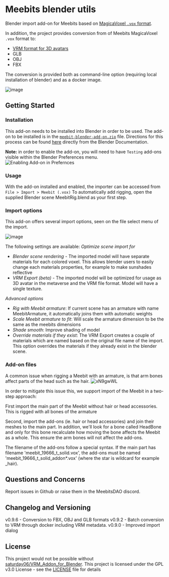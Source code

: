 # Meebits blender utils
Blender import add-on for Meebits based on [MagicaVoxel `.vox` format](https://github.com/ephtracy/voxel-model/blob/master/MagicaVoxel-file-format-vox.txt).

In addition, the project provides conversion from of Meebits MagicaVoxel `.vox` format to:
- [VRM format for 3D avatars](https://github.com/vrm-c/vrm-specification/tree/master/specification/VRMC_vrm-1.0_draft)
- GLB
- OBJ
- FBX
 
The conversion is provided both as command-line option (requiring local installation of blender) and as a docker image.

![image](https://user-images.githubusercontent.com/1133607/118240998-ea5fa780-b49b-11eb-8090-6e48640d2211.png)

## Getting Started

### Installation

This add-on needs to be installed into Blender in order to be used.
The add-on to be installed is in the [`meebit-blender-add-on.zip`](meebit-blender-add-on.zip) file.
Directions for this process can be found [here](https://docs.blender.org/manual/en/latest/editors/preferences/addons.html#rd-party-add-ons) directly from the Blender Documentation.

**Note:** in order to enable the add-on, you will need to have `Testing` add-ons visible within the Blender Preferences menu.
![Enabling Add-on in Prefernces](https://user-images.githubusercontent.com/1133607/118412639-6411b400-b69b-11eb-9e1a-042ba46d388c.png)

### Usage
With the add-on installed and enabled, the importer can be accessed from `File > Import > Meebit (.vox)`
To automatically add rigging, open the supplied Blender scene MeebitRig.blend as your first step.

### Import options
This add-on offers several import options, seen on the file select menu of the import.


![image](https://user-images.githubusercontent.com/1133607/119262939-4aadc200-bbdd-11eb-8ad7-f684d8dda422.png)

The following settings are available:
*Optimize scene import for*
- *Blender scene rendering* - The imported model will have separate materials for each colored voxel. This allows blender users to easily change each materials properties, for example to make sunshades reflective
- *VRM Export (beta)* - The imported model will be optimized for usage as 3D avatar in the metaverse and the VRM file format. Model will have a single texture.

*Advanced options* 
- *Rig with Meebit armature*: If current scene has an armature with name MeebitArmature, it automatically joins them with automatic weights
- *Scale Meebit armature to fit*: Will scale the armature dimension to be the same as the meebits dimensions
- *Shade smooth*: Improve shading of model
- *Override materials if they exist*: The VRM Export creates a couple of materials which are named based on the original file name of the import. This option overrides the materials if they already exist in the blender scene.

### Add-on files
A common issue when rigging a Meebit with an armature, is that arm bones affect parts of the head such as the hair. 
![xN9gwWL](https://user-images.githubusercontent.com/1133607/136090769-7378da65-2a86-4431-8246-9e2fff8ce7e4.gif)


In order to mitigate this issue this, we support import of the Meebit in a two-step approach: 

First import the main part of the Meebit without hair or head accessories. This is rigged with all bones of the armature

Second, import the add-ons (ie. hair or head accessories) and join their meshes to the main part. In addition, we'll look for a bone called HeadBone and only for this bone recalculate how moving the bone affects the Meebit as a whole. This ensure the arm bones will not affect the add-ons.

The filename of the add-ons follow a special syntax. If the main part has filename 'meebit_19666_t_solid.vox', the add-ons must be named 'meebit_19666_t_solid_addon*.vox' (where the star is wildcard for example _hair).

## Questions and Concerns
Report issues in Github or raise them in the MeebitsDAO discord.

## Changelog and Versioning
v0.9.6 - Conversion to FBX, OBJ and GLB formats
v0.9.2 - Batch conversion to VRM through docker including VRM metadata.
v0.9.0 - Improved import dialog

## License
This project would not be possible without [saturday06/VRM_Addon_for_Blender](https://github.com/saturday06/VRM_Addon_for_Blender/).
This project is licensed under the GPL v3.0 License - see the [LICENSE](LICENSE) file for details

